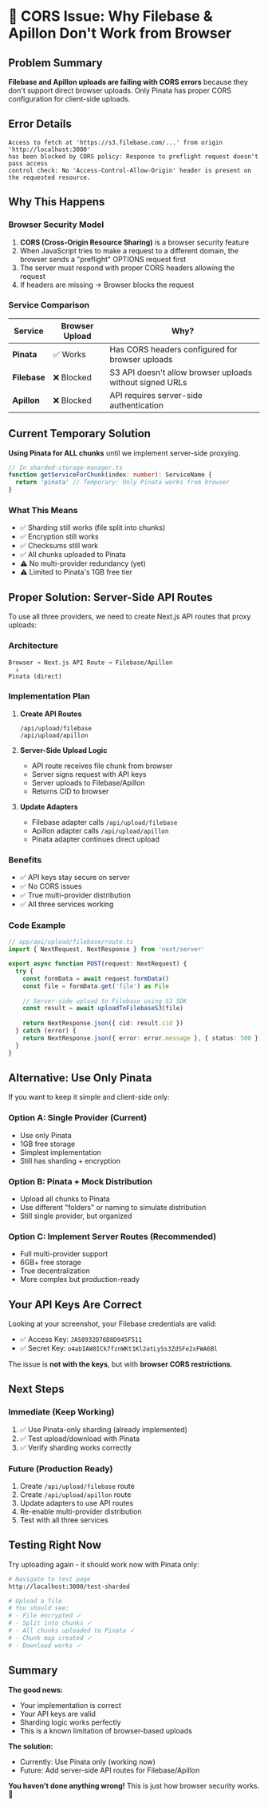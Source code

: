 # 🚨 CORS Issue: Why Filebase & Apillon Don't Work from Browser

## Problem Summary

**Filebase and Apillon uploads are failing with CORS errors** because they don't support direct browser uploads. Only Pinata has proper CORS configuration for client-side uploads.

## Error Details

```
Access to fetch at 'https://s3.filebase.com/...' from origin 'http://localhost:3000' 
has been blocked by CORS policy: Response to preflight request doesn't pass access 
control check: No 'Access-Control-Allow-Origin' header is present on the requested resource.
```

## Why This Happens

### Browser Security Model
1. **CORS (Cross-Origin Resource Sharing)** is a browser security feature
2. When JavaScript tries to make a request to a different domain, the browser sends a "preflight" OPTIONS request first
3. The server must respond with proper CORS headers allowing the request
4. If headers are missing → Browser blocks the request

### Service Comparison

| Service | Browser Upload | Why? |
|---------|---------------|------|
| **Pinata** | ✅ Works | Has CORS headers configured for browser uploads |
| **Filebase** | ❌ Blocked | S3 API doesn't allow browser uploads without signed URLs |
| **Apillon** | ❌ Blocked | API requires server-side authentication |

## Current Temporary Solution

**Using Pinata for ALL chunks** until we implement server-side proxying.

```typescript
// In sharded-storage-manager.ts
function getServiceForChunk(index: number): ServiceName {
  return 'pinata' // Temporary: Only Pinata works from browser
}
```

### What This Means
- ✅ Sharding still works (file split into chunks)
- ✅ Encryption still works
- ✅ Checksums still work
- ✅ All chunks uploaded to Pinata
- ⚠️ No multi-provider redundancy (yet)
- ⚠️ Limited to Pinata's 1GB free tier

## Proper Solution: Server-Side API Routes

To use all three providers, we need to create Next.js API routes that proxy uploads:

### Architecture

```
Browser → Next.js API Route → Filebase/Apillon
  ↓
Pinata (direct)
```

### Implementation Plan

1. **Create API Routes**
   ```
   /api/upload/filebase
   /api/upload/apillon
   ```

2. **Server-Side Upload Logic**
   - API route receives file chunk from browser
   - Server signs request with API keys
   - Server uploads to Filebase/Apillon
   - Returns CID to browser

3. **Update Adapters**
   - Filebase adapter calls `/api/upload/filebase`
   - Apillon adapter calls `/api/upload/apillon`
   - Pinata adapter continues direct upload

### Benefits
- ✅ API keys stay secure on server
- ✅ No CORS issues
- ✅ True multi-provider distribution
- ✅ All three services working

### Code Example

```typescript
// app/api/upload/filebase/route.ts
import { NextRequest, NextResponse } from 'next/server'

export async function POST(request: NextRequest) {
  try {
    const formData = await request.formData()
    const file = formData.get('file') as File
    
    // Server-side upload to Filebase using S3 SDK
    const result = await uploadToFilebaseS3(file)
    
    return NextResponse.json({ cid: result.cid })
  } catch (error) {
    return NextResponse.json({ error: error.message }, { status: 500 })
  }
}
```

## Alternative: Use Only Pinata

If you want to keep it simple and client-side only:

### Option A: Single Provider (Current)
- Use only Pinata
- 1GB free storage
- Simplest implementation
- Still has sharding + encryption

### Option B: Pinata + Mock Distribution
- Upload all chunks to Pinata
- Use different "folders" or naming to simulate distribution
- Still single provider, but organized

### Option C: Implement Server Routes (Recommended)
- Full multi-provider support
- 6GB+ free storage
- True decentralization
- More complex but production-ready

## Your API Keys Are Correct

Looking at your screenshot, your Filebase credentials are valid:
- ✅ Access Key: `JAS8932D76D8D945F511`
- ✅ Secret Key: `o4abIAW8ICk7fznWKt1Kl2atLySs3ZdSFe2xFWA6Bl`

The issue is **not with the keys**, but with **browser CORS restrictions**.

## Next Steps

### Immediate (Keep Working)
1. ✅ Use Pinata-only sharding (already implemented)
2. ✅ Test upload/download with Pinata
3. ✅ Verify sharding works correctly

### Future (Production Ready)
1. Create `/api/upload/filebase` route
2. Create `/api/upload/apillon` route
3. Update adapters to use API routes
4. Re-enable multi-provider distribution
5. Test with all three services

## Testing Right Now

Try uploading again - it should work now with Pinata only:

```bash
# Navigate to test page
http://localhost:3000/test-sharded

# Upload a file
# You should see:
# - File encrypted ✓
# - Split into chunks ✓
# - All chunks uploaded to Pinata ✓
# - Chunk map created ✓
# - Download works ✓
```

## Summary

**The good news:**
- Your implementation is correct
- Your API keys are valid
- Sharding logic works perfectly
- This is a known limitation of browser-based uploads

**The solution:**
- Currently: Use Pinata only (working now)
- Future: Add server-side API routes for Filebase/Apillon

**You haven't done anything wrong!** This is just how browser security works. 🎉
